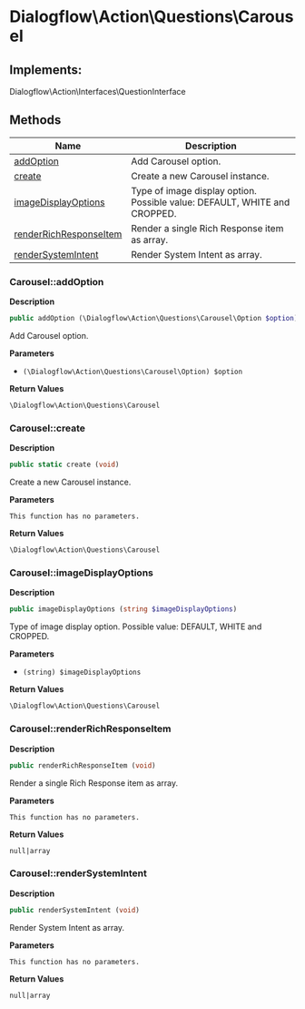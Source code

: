 # Dialogflow\Action\Questions\Carousel  



## Implements:
Dialogflow\Action\Interfaces\QuestionInterface



## Methods

| Name | Description |
|------|-------------|
|[addOption](#carouseladdoption)|Add Carousel option.|
|[create](#carouselcreate)|Create a new Carousel instance.|
|[imageDisplayOptions](#carouselimagedisplayoptions)|Type of image display option. Possible value: DEFAULT, WHITE and CROPPED.|
|[renderRichResponseItem](#carouselrenderrichresponseitem)|Render a single Rich Response item as array.|
|[renderSystemIntent](#carouselrendersystemintent)|Render System Intent as array.|




### Carousel::addOption  

**Description**

```php
public addOption (\Dialogflow\Action\Questions\Carousel\Option $option)
```

Add Carousel option. 

 

**Parameters**

* `(\Dialogflow\Action\Questions\Carousel\Option) $option`

**Return Values**

`\Dialogflow\Action\Questions\Carousel`





### Carousel::create  

**Description**

```php
public static create (void)
```

Create a new Carousel instance. 

 

**Parameters**

`This function has no parameters.`

**Return Values**

`\Dialogflow\Action\Questions\Carousel`





### Carousel::imageDisplayOptions  

**Description**

```php
public imageDisplayOptions (string $imageDisplayOptions)
```

Type of image display option. Possible value: DEFAULT, WHITE and CROPPED. 

 

**Parameters**

* `(string) $imageDisplayOptions`

**Return Values**

`\Dialogflow\Action\Questions\Carousel`





### Carousel::renderRichResponseItem  

**Description**

```php
public renderRichResponseItem (void)
```

Render a single Rich Response item as array. 

 

**Parameters**

`This function has no parameters.`

**Return Values**

`null|array`





### Carousel::renderSystemIntent  

**Description**

```php
public renderSystemIntent (void)
```

Render System Intent as array. 

 

**Parameters**

`This function has no parameters.`

**Return Values**

`null|array`




